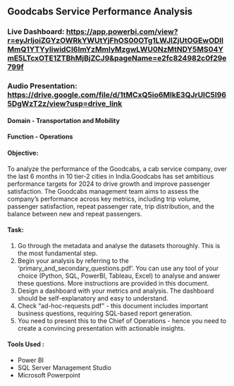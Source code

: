 ##  Goodcabs Service Performance Analysis
### Live Dashboard: https://app.powerbi.com/view?r=eyJrIjoiZGYzOWRkYWUtYjFhOS00OTg1LWJlZjUtOGEwODllMmQ1YTYyIiwidCI6ImYzMmIyMzgwLWU0NzMtNDY5MS04YmE5LTcxOTE1ZTBhMjBjZCJ9&pageName=e2fc824982c0f29e799f
### Audio Presentation: https://drive.google.com/file/d/1tMCxQ5io6MlkE3QJrUIC5l965DgWzT2z/view?usp=drive_link
#### Domain - Transportation and Mobility
#### Function - Operations
#### Objective: 
To analyze the performance of the Goodcabs, a cab service company, over the last 6 months in 10 tier-2 cities in India.Goodcabs has set ambitious performance targets for 2024 to
drive growth and improve passenger satisfaction. The Goodcabs management team aims to assess the company’s performance across key metrics, including trip volume, passenger satisfaction, 
repeat passenger rate, trip distribution, and the balance between new and repeat passengers.
#### Task:
1. Go through the metadata and analyse the datasets thoroughly. This is the most fundamental step. 
2. Begin your analysis by referring to the ‘primary_and_secondary_questions.pdf’. You can use any tool of your choice (Python, SQL, PowerBI, Tableau, Excel) to analyse and answer these questions. More instructions are provided in this document. 
3. Design a dashboard with your metrics and analysis. The dashboard should be self-explanatory and easy to understand. 
4. Check “ad-hoc-requests.pdf” - this document includes important business questions, requiring SQL-based report generation. 
5. You need to present this to the Chief of Operations - hence you need to create a convincing presentation with actionable insights.
#### Tools Used :
- Power BI
- SQL Server Management Studio
- Microsoft Powerpoint
